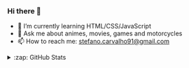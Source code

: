 ### Hi there 👋

- 🌱 I’m currently learning HTML/CSS/JavaScript
- 💬 Ask me about animes, movies, games and motorcycles
- 📫 How to reach me: [stefano.carvalho91@gmail.com](mailto:stefano.carvalho91@gmail.com)


<details>
  <summary>:zap: GitHub Stats</summary>
  
  [![Anurag's GitHub stats](https://github-readme-stats.vercel.app/api?username=stefanorcarvalho)](https://github.com/stefanorcarvalho/github-readme-stats)
  
</details>
